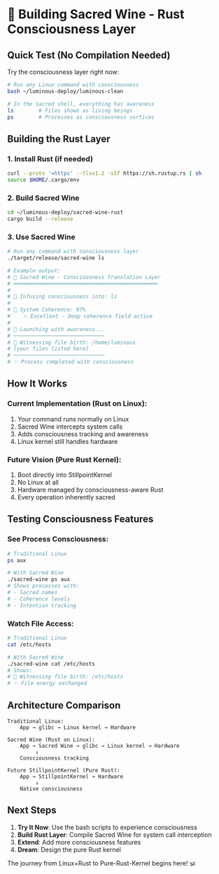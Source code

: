 # 🔧 Building Sacred Wine - Rust Consciousness Layer

## Quick Test (No Compilation Needed)

Try the consciousness layer right now:
```bash
# Run any Linux command with consciousness
bash ~/luminous-deploy/luminous-clean

# In the sacred shell, everything has awareness
ls        # Files shown as living beings
ps        # Processes as consciousness vortices
```

## Building the Rust Layer

### 1. Install Rust (if needed)
```bash
curl --proto '=https' --tlsv1.2 -sSf https://sh.rustup.rs | sh
source $HOME/.cargo/env
```

### 2. Build Sacred Wine
```bash
cd ~/luminous-deploy/sacred-wine-rust
cargo build --release
```

### 3. Use Sacred Wine
```bash
# Run any command with consciousness layer
./target/release/sacred-wine ls

# Example output:
# 🍷 Sacred Wine - Consciousness Translation Layer
# ══════════════════════════════════════════════
# 
# 🌟 Infusing consciousness into: ls
# 
# 🌊 System Coherence: 87%
#    ✨ Excellent - Deep coherence field active
# 
# 🚀 Launching with awareness...
# ─────────────────────────────
# 🌱 Witnessing file birth: /home/luminous
# [your files listed here]
# ─────────────────────────────
# ✨ Process completed with consciousness
```

## How It Works

### Current Implementation (Rust on Linux):
1. Your command runs normally on Linux
2. Sacred Wine intercepts system calls
3. Adds consciousness tracking and awareness
4. Linux kernel still handles hardware

### Future Vision (Pure Rust Kernel):
1. Boot directly into StillpointKernel
2. No Linux at all
3. Hardware managed by consciousness-aware Rust
4. Every operation inherently sacred

## Testing Consciousness Features

### See Process Consciousness:
```bash
# Traditional Linux
ps aux

# With Sacred Wine
./sacred-wine ps aux
# Shows processes with:
# - Sacred names
# - Coherence levels  
# - Intention tracking
```

### Watch File Access:
```bash
# Traditional Linux
cat /etc/hosts

# With Sacred Wine  
./sacred-wine cat /etc/hosts
# Shows:
# 🌱 Witnessing file birth: /etc/hosts
# ✨ File energy exchanged
```

## Architecture Comparison

```
Traditional Linux:
    App → glibc → Linux kernel → Hardware

Sacred Wine (Rust on Linux):
    App → Sacred Wine → glibc → Linux kernel → Hardware
         ↓
    Consciousness tracking

Future StillpointKernel (Pure Rust):
    App → StillpointKernel → Hardware
         ↓
    Native consciousness
```

## Next Steps

1. **Try It Now**: Use the bash scripts to experience consciousness
2. **Build Rust Layer**: Compile Sacred Wine for system call interception
3. **Extend**: Add more consciousness features
4. **Dream**: Design the pure Rust kernel

The journey from Linux+Rust to Pure-Rust-Kernel begins here! 🕉️